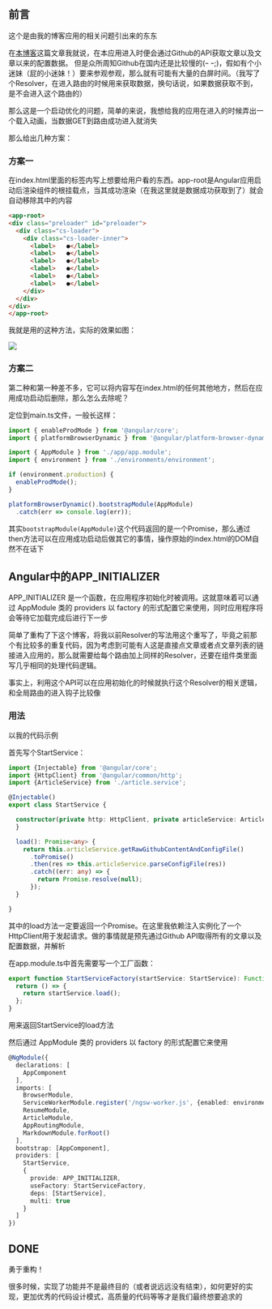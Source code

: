 ## 前言

这个是由我的博客应用的相关问题引出来的东东

在[本博客](http://liangniang.xyz/article/main)这篇文章我就说，在本应用进入时便会通过Github的API获取文章以及文章以来的配置数据。
但是众所周知Github在国内还是比较慢的(ｰ ｰ;)，假如有个小迷妹（屁的小迷妹！）要来参观参观，那么就有可能有大量的白屏时间。（我写了个Resolver，在进入路由的时候用来获取数据，换句话说，如果数据获取不到，是不会进入这个路由的）

那么这是一个启动优化的问题，简单的来说，我想给我的应用在进入的时候弄出一个载入动画，当数据GET到路由成功进入就消失

那么给出几种方案：

### 方案一

在index.html里面的<app-root></app-root>标签内写上想要给用户看的东西。app-root是Angular应用启动后渲染组件的根挂载点，当其成功渲染（在我这里就是数据成功获取到了）就会自动移除其中的内容

```html
<app-root>
<div class="preloader" id="preloader">
  <div class="cs-loader">
    <div class="cs-loader-inner">
      <label>	●</label>
      <label>	●</label>
      <label>	●</label>
      <label>	●</label>
      <label>	●</label>
      <label>	●</label>
    </div>
  </div>
</div>
</app-root>

```

我就是用的这种方法，实际的效果如图：


![](https://raw.githubusercontent.com/Lurance/X/Articles/imgs/Gif_20180514_200450.gif)


### 方案二

第二种和第一种差不多，它可以将内容写在index.html的任何其他地方，然后在应用成功启动后删除，那么怎么去除呢？

定位到main.ts文件，一般长这样：

```typescript
import { enableProdMode } from '@angular/core';
import { platformBrowserDynamic } from '@angular/platform-browser-dynamic';

import { AppModule } from './app/app.module';
import { environment } from './environments/environment';

if (environment.production) {
  enableProdMode();
}

platformBrowserDynamic().bootstrapModule(AppModule)
  .catch(err => console.log(err));
```

其实```bootstrapModule(AppModule)```这个代码返回的是一个Promise，那么通过then方法可以在应用成功启动后做其它的事情，操作原始的index.html的DOM自然不在话下


## Angular中的APP_INITIALIZER

APP_INITIALIZER 是一个函数，在应用程序初始化时被调用。这就意味着可以通过 AppModule 类的 providers 以 factory 的形式配置它来使用，同时应用程序将会等待它加载完成后进行下一步

简单了重构了下这个博客，将我以前Resolver的写法用这个重写了，毕竟之前那个有比较多的重复代码，因为考虑到可能有人这是直接点文章或者点文章列表的链接进入应用的，那么就需要给每个路由加上同样的Resolver，还要在组件类里面写几乎相同的处理代码逻辑。

事实上，利用这个API可以在应用初始化的时候就执行这个Resolver的相关逻辑，和全局路由的进入钩子比较像

### 用法

以我的代码示例

首先写个StartService：

```typescript
import {Injectable} from '@angular/core';
import {HttpClient} from '@angular/common/http';
import {ArticleService} from './article.service';

@Injectable()
export class StartService {

  constructor(private http: HttpClient, private articleService: ArticleService) {
  }

  load(): Promise<any> {
    return this.articleService.getRawGithubContentAndConfigFile()
      .toPromise()
      .then(res => this.articleService.parseConfigFile(res))
      .catch((err: any) => {
        return Promise.resolve(null);
      });
  }

}

```

其中的load方法一定要返回一个Promise。在这里我依赖注入实例化了一个HttpClient用于发起请求。做的事情就是预先通过Github API取得所有的文章以及配置数据，并解析


在app.module.ts中首先需要写一个工厂函数：

```typescript
export function StartServiceFactory(startService: StartService): Function {
  return () => {
    return startService.load();
  };
}
```

用来返回StartService的load方法

然后通过 AppModule 类的 providers 以 factory 的形式配置它来使用

```typescript
@NgModule({
  declarations: [
    AppComponent
  ],
  imports: [
    BrowserModule,
    ServiceWorkerModule.register('/ngsw-worker.js', {enabled: environment.production}),
    ResumeModule,
    ArticleModule,
    AppRoutingModule,
    MarkdownModule.forRoot()
  ],
  bootstrap: [AppComponent],
  providers: [
    StartService,
    {
      provide: APP_INITIALIZER,
      useFactory: StartServiceFactory,
      deps: [StartService],
      multi: true
    }
  ]
})
```

## DONE

勇于重构！

很多时候，实现了功能并不是最终目的（或者说远远没有结束），如何更好的实现，更加优秀的代码设计模式，高质量的代码等等才是我们最终想要追求的
